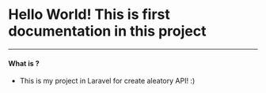 <h1> Hello World! This is first documentation in this project </h1>

<hr>


#### What is ?
- This is my project in Laravel for create aleatory API! :)
